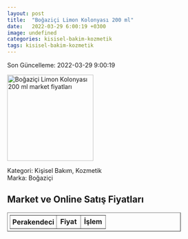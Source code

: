 ```yaml
---
layout: post
title:  "Boğaziçi Limon Kolonyası 200 ml"
date:   2022-03-29 6:00:19 +0300
image: undefined
categories: kisisel-bakim-kozmetik
tags: kisisel-bakim-kozmetik
---
```


Son Güncelleme: 2022-03-29 9:00:19

<img src="undefined" width="200" alt="Boğaziçi Limon Kolonyası 200 ml market fiyatları" />

Kategori: Kişisel Bakım, Kozmetik
<br />
Marka: Boğaziçi

<h2>Market ve Online Satış Fiyatları</h2>

<table border="1" style="padding: 5px;width:80%;">
  <tr>
    <td style="padding: 5px;"><strong>Perakendeci</strong></td>
    <td><strong>Fiyat</strong></td>
    <td><strong>İşlem</strong></td>
  </tr>
  
</table>
